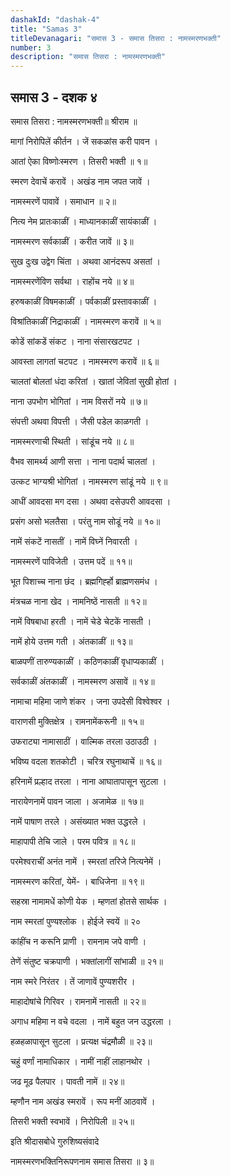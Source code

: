 ```yaml
---
dashakId: "dashak-4"
title: "Samas 3"
titleDevanagari: "समास 3 - समास तिसरा : नामस्मरणभक्ती"
number: 3
description: "समास तिसरा : नामस्मरणभक्ती"
---
```


## समास 3 - दशक ४

समास तिसरा : नामस्मरणभक्ती॥ श्रीराम ॥

मागां निरोपिलें कीर्तन । जें सकळांस करी पावन ।

आतां ऐका विष्णोःस्मरण । तिसरी भक्ती ॥ १॥

स्मरण देवाचें करावें । अखंड नाम जपत जावें ।

नामस्मरणें पावावें । समाधान ॥ २॥

नित्य नेम प्रातःकाळीं । माध्यानकाळीं सायंकाळीं ।

नामस्मरण सर्वकाळीं । करीत जावें ॥ ३॥

सुख दुःख उद्वेग चिंता । अथवा आनंदरूप असतां ।

नामस्मरणेंविण सर्वथा । राहोंच नये ॥ ४॥

हरुषकाळीं विषमकाळीं । पर्वकाळीं प्रस्तावकाळीं ।

विश्रांतिकाळीं निद्राकाळीं । नामस्मरण करावें ॥ ५॥

कोडें सांकडें संकट । नाना संसारखटपट ।

आवस्ता लागतां चटपट । नामस्मरण करावें ॥ ६॥

चालतां बोलतां धंदा करितां । खातां जेवितां सुखी होतां ।

नाना उपभोग भोगितां । नाम विसरों नये ॥ ७॥

संपत्ती अथवा विपत्ती । जैसी पडेल काळगती ।

नामस्मरणाची स्थिती । सांडूंच नये ॥ ८॥

वैभव सामर्थ्य आणी सत्ता । नाना पदार्थ चालतां ।

उत्कट भाग्यश्री भोगितां । नामस्मरण सांडूं नये ॥ ९॥

आधीं आवदसा मग दसा । अथवा दसे‍उपरी आवदसा ।

प्रसंग असो भलतैसा । परंतु नाम सोडूं नये ॥ १०॥

नामें संकटें नासतीं । नामें विघ्नें निवारती ।

नामस्मरणें पाविजेती । उत्तम पदें ॥ ११॥

भूत पिशाच्च नाना छंद । ब्रह्मगिर्ह्हो ब्राह्मणसमंध ।

मंत्रचळ नाना खेद । नामनिष्ठें नासती ॥ १२॥

नामें विषबाधा हरती । नामें चेडे चेटकें नासती ।

नामें होये उत्तम गती । अंतकाळीं ॥ १३॥

बाळपणीं तारुण्यकाळीं । कठिणकाळीं वृधाप्यकाळीं ।

सर्वकाळीं अंतकाळीं । नामस्मरण असावें ॥ १४॥

नामाचा महिमा जाणे शंकर । जना उपदेसी विश्वेश्वर ।

वाराणसी मुक्तिक्षेत्र । रामनामेंकरूनी ॥ १५॥

उफराट्या नामासाठीं । वाल्मिक तरला उठा‍उठी ।

भविष्य वदला शतकोटी । चरित्र रघुनाथाचें ॥ १६॥

हरिनामें प्रल्हाद तरला । नाना आघातापासून सुटला ।

नारायेणनामें पावन जाला । अजामेळ ॥ १७॥

नामें पाषाण तरले । असंख्यात भक्त उद्धरले ।

माहापापी तेचि जाले । परम पवित्र ॥ १८॥

परमेश्वराचीं अनंत नामें । स्मरतां तरिजे नित्यनेमें ।

नामस्मरण करितां, येमें- । बाधिजेना ॥ १९॥

सहस्रा नामामधें कोणी येक । म्हणतां होतसे सार्थक ।

नाम स्मरतां पुण्यश्लोक । हो‍ईजे स्वयें ॥ २०

कांहींच न करूनि प्राणी । रामनाम जपे वाणी ।

तेणें संतुष्ट चक्रपाणी । भक्तांलागीं सांभाळी ॥ २१॥

नाम स्मरे निरंतर । तें जाणावें पुण्यशरीर ।

माहादोषांचे गिरिवर । रामनामें नासती ॥ २२॥

अगाध महिमा न वचे वदला । नामें बहुत जन उद्धरला ।

हळहळापासून सुटला । प्रत्यक्ष चंद्रमौळी ॥ २३॥

चहुं वर्णां नामाधिकार । नामीं नाहीं लाहानथोर ।

जढ मूढ पैलपार । पावती नामें ॥ २४॥

म्हणौन नाम अखंड स्मरावें । रूप मनीं आठवावें ।

तिसरी भक्ती स्वभावें । निरोपिली ॥ २५॥

इति श्रीदासबोधे गुरुशिष्यसंवादे

नामस्मरणभक्तिनिरूपणनाम समास तिसरा ॥ ३॥